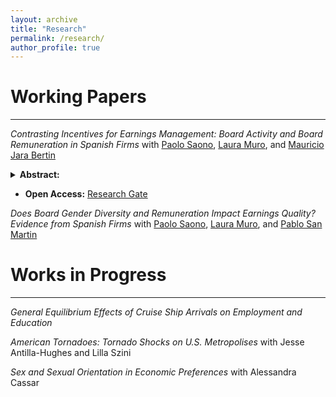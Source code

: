 ```yaml
---
layout: archive
title: "Research"
permalink: /research/
author_profile: true
---
```


<!-- Title, Coauthors, Abstract, Paper link, preprint researchgate link, LaTeX presentation, twitter thread, video explanation, replication code, replication data, media coverage -->

<!--
Publications
======= 
-->

Working Papers
========

- - - - - 
*Contrasting Incentives for Earnings Management: Board Activity and Board Remuneration in Spanish Firms*
  with [Paolo Saono](https://www.slu.edu/madrid/academics/faculty/paolo-saona.php), [Laura Muro](https://www.slu.edu/madrid/academics/faculty/laura-muro.php), and [Mauricio Jara Bertin](https://scholar.google.com.sg/citations?user=A48L9BMAAAAJ&hl=en)
<details>
  <summary> <strong> Abstract: </strong> </summary>
      <blockquote> We analyze the effect board activity and board remuneration has on earnings management (EM). Our results show that more active boards are inefficient in preventing earnings manipulation. Regarding board compensation, we find a U-shaped relation indicating that excessive remuneration will lead to more earnings management. Policy recommendations are derived from the findings. 
     <blockquote>
</details>
   
  * **Open Access:** [Research Gate](https://www.researchgate.net/publication/338165813_Contrasting_Incentives_for_Earnings_Management_Board_Activity_and_Board_Remuneration_in_Spanish_Firms)
  
*Does Board Gender Diversity and Remuneration Impact Earnings Quality? Evidence from Spanish Firms*
  with [Paolo Saono](https://www.slu.edu/madrid/academics/faculty/paolo-saona.php), [Laura Muro](https://www.slu.edu/madrid/academics/faculty/laura-muro.php), and [Pablo San Martin]()

Works in Progress
========

- - - - - 

*General Equilibrium Effects of Cruise Ship Arrivals on Employment and Education*

*American Tornadoes: Tornado Shocks on U.S. Metropolises* with Jesse Antilla-Hughes and Lilla Szini

*Sex and Sexual Orientation in Economic Preferences* with Alessandra Cassar

